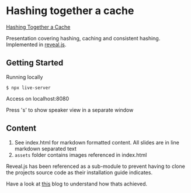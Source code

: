 # Hashing together a cache

[Hashing Together a Cache](https://rankers.github.io/hashing-caching-presentation/)

Presentation covering hashing, caching and consistent hashing. Implemented in [reveal.js](https://revealjs.com/).

## Getting Started

Running locally

`$ npx live-server`

Access on localhost:8080

Press 's' to show speaker view in a separate window 

## Content

1. See index.html for markdown formatted content. All slides are in line markdown separated text
2. `assets` folder contains images referenced in index.html

Reveal.js has been referenced as a sub-module to prevent having to clone the projects source code as their installation guide indicates.

Have a look at [this](https://martinomensio.medium.com/how-to-host-reveal-js-slides-on-github-pages-and-have-a-tidy-repository-1a363944c38d) blog to understand how thats achieved.
